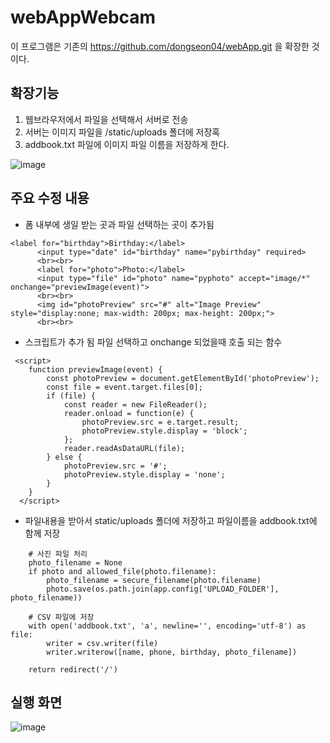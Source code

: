 # webAppWebcam
이 프로그램은 기존의 https://github.com/dongseon04/webApp.git 을 확장한 것이다.
## 확장기능
1. 웹브라우저에서 파일을 선택해서 서버로 전송
2. 서버는 이미지 파일을 /static/uploads 폴더에 저장혹
3. addbook.txt 파일에 이미지 파일 이름을 저장하게 한다.

![image](https://github.com/user-attachments/assets/c073cb1a-e7ae-418f-b1d9-0a4845bb1352)

## 주요 수정 내용

- 폼 내부에 생일 받는 곳과 파일 선택하는 곳이 추가됨
```
<label for="birthday">Birthday:</label>
      <input type="date" id="birthday" name="pybirthday" required>
      <br><br>
      <label for="photo">Photo:</label>
      <input type="file" id="photo" name="pyphoto" accept="image/*" onchange="previewImage(event)">
      <br><br>
      <img id="photoPreview" src="#" alt="Image Preview" style="display:none; max-width: 200px; max-height: 200px;">
      <br><br>
```
- 스크립트가 추가 됨 파일 선택하고 onchange 되었을때 호출 되는 함수
```
 <script>
    function previewImage(event) {
        const photoPreview = document.getElementById('photoPreview');
        const file = event.target.files[0];
        if (file) {
            const reader = new FileReader();
            reader.onload = function(e) {
                photoPreview.src = e.target.result;
                photoPreview.style.display = 'block';
            };
            reader.readAsDataURL(file);
        } else {
            photoPreview.src = '#';
            photoPreview.style.display = 'none';
        }
    }
  </script>
  ```
- 파일내용을 받아서 static/uploads 폴더에 저장하고 파일이름을 addbook.txt에 함께 저장
```
    # 사진 파일 처리
    photo_filename = None
    if photo and allowed_file(photo.filename):
        photo_filename = secure_filename(photo.filename)
        photo.save(os.path.join(app.config['UPLOAD_FOLDER'], photo_filename))

    # CSV 파일에 저장
    with open('addbook.txt', 'a', newline='', encoding='utf-8') as file:
        writer = csv.writer(file)
        writer.writerow([name, phone, birthday, photo_filename])

    return redirect('/')
```
## 실행 화면
![image](https://github.com/user-attachments/assets/b606d9d5-2daf-4c99-97b3-9b7edc78d932)

  





  
